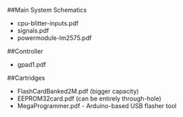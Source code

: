 ##Main System Schematics
- cpu-blitter-inputs.pdf
- signals.pdf
- powermodule-lm2575.pdf

##Controller
- gpad1.pdf

##Cartridges
- FlashCardBanked2M.pdf (bigger capacity)
- EEPROM32card.pdf (can be entirely through-hole)
- MegaProgrammer.pdf - Arduino-based USB flasher tool